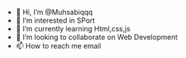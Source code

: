 - 👋 Hi, I’m @Muhsabiqqq
- 👀 I’m interested in SPort
- 🌱 I’m currently learning Html,css,js
- 💞️ I’m looking to collaborate on Web Development
- 📫 How to reach me email

<!---
Muhsabiqqq/Muhsabiqqq is a ✨ special ✨ repository because its `README.md` (this file) appears on your GitHub profile.
You can click the Preview link to take a look at your changes.
--->

